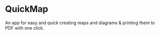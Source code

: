 # QuickMap
An app for easy and quick creating maps and diagrams & printing them to PDF with one click.
